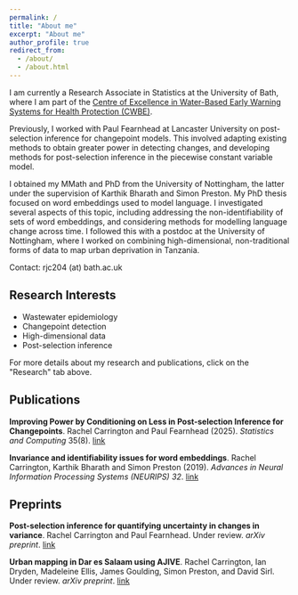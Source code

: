 ```yaml
---
permalink: /
title: "About me"
excerpt: "About me"
author_profile: true
redirect_from: 
  - /about/
  - /about.html
---
```


I am currently a Research Associate in Statistics at the University of Bath, where I am part of the [Centre of Excellence in Water-Based Early Warning Systems for Health Protection (CWBE)](https://cwbe.ac.uk/).

Previously, I worked with Paul Fearnhead at Lancaster University on post-selection inference for changepoint models. This involved adapting existing methods to obtain greater power in detecting changes, and developing methods for post-selection inference in the piecewise constant variable model.

I obtained my MMath and PhD from the University of Nottingham, the latter under the supervision of Karthik Bharath and Simon Preston. My PhD thesis focused on word embeddings used to model language. I investigated several aspects of this topic, including addressing the non-identifiability of sets of word embeddings, and considering methods for modelling language change across time. I followed this with a postdoc at the University of Nottingham, where I worked on combining high-dimensional, non-traditional forms of data to map urban deprivation in Tanzania.

Contact: rjc204 (at) bath.ac.uk

## Research Interests
- Wastewater epidemiology
- Changepoint detection
- High-dimensional data
- Post-selection inference

For more details about my research and publications, click on the "Research" tab above.

## Publications

**Improving Power by Conditioning on Less in Post-selection Inference for Changepoints**. Rachel Carrington and Paul Fearnhead (2025). *Statistics and Computing* 35(8). [link](https://link.springer.com/article/10.1007/s11222-024-10542-1)

**Invariance and identifiability issues for word embeddings**. Rachel Carrington, Karthik Bharath and Simon Preston (2019). *Advances in Neural Information Processing Systems (NEURIPS) 32*.
[link](https://proceedings.neurips.cc/paper/2019/file/44885837c518b06e3f98b41ab8cedc0f-Paper.pdf)

## Preprints

**Post-selection inference for quantifying uncertainty in changes in variance**. Rachel Carrington and Paul Fearnhead. Under review. *arXiv preprint*. [link](https://arxiv.org/abs/2405.15670)

**Urban mapping in Dar es Salaam using AJIVE**. Rachel Carrington, Ian Dryden, Madeleine Ellis, James Goulding, Simon Preston, and David Sirl. Under review. *arXiv preprint*. [link](https://arxiv.org/abs/2403.09014)
